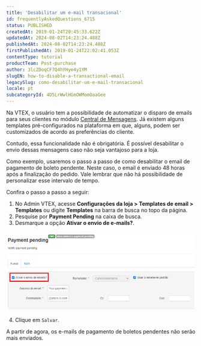 ```yaml
---
title: 'Desabilitar um e-mail transacional'
id: frequentlyAskedQuestions_6715
status: PUBLISHED
createdAt: 2019-01-24T20:45:33.622Z
updatedAt: 2024-08-02T14:23:24.488Z
publishedAt: 2024-08-02T14:23:24.488Z
firstPublishedAt: 2019-01-24T22:02:41.053Z
contentType: tutorial
productTeam: Post-purchase
author: 3lcZDoqCF7Q4hYHye4y1YM
slugEN: how-to-disable-a-transactional-email
legacySlug: como-desabilitar-um-e-mail-transacional
locale: pt
subcategoryId: 4D5LrWwlHGmOWMomOaaGee
---
```


Na VTEX, o usuário tem a possibilidade de automatizar o disparo de emails para seus clientes no módulo [Central de Mensagens](/pt/tutorial/conhecendo-o-message-center). Já existem alguns templates pré-configurados na plataforma em que, alguns, podem ser customizados de acordo as preferências do cliente.

Contudo, essa funcionalidade não é obrigatória. É possível desabilitar o envio dessas mensagens caso não seja vantajoso para a loja. 

Como exemplo, usaremos o passo a passo de como desabilitar o email de pagamento de boleto pendente. Neste caso, o email é enviado 48 horas após a finalização do pedido. Vale lembrar que não há possibilidade de personalizar esse intervalo de tempo.

Confira o passo a passo a seguir:

1. No Admin VTEX, acesse __Configurações da loja > Templates de email > Templates__ ou digite __Templates__ na barra de busca no topo da página.
2. Pesquise por __Payment Pending__ na caixa de busca.
3. Desmarque a opção __Ativar o envio de e-mails?__.

![Message Center - Desativar Template - PT](https://raw.githubusercontent.com/vtexdocs/help-center-content/refs/heads/main/docs/pt/tutorials/central-de-mensagens/templates/como-desabilitar-um-e-mail-transacional_1.png)

4. Clique em `Salvar`.

A partir de agora, os e-mails de pagamento de boletos pendentes não serão mais enviados.
